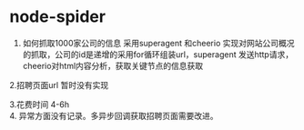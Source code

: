 # node-spider
1. 如何抓取1000家公司的信息
采用superagent 和cheerio 实现对网站公司概况的抓取，公司的id是递增的采用for循环组装url，superagent 发送http请求，cheerio对html内容分析，获取关键节点的信息获取

2.招聘页面url 暂时没有实现

3.花费时间 4-6h   
4. 异常方面没有记录。多异步回调获取招聘页面需要改进。

